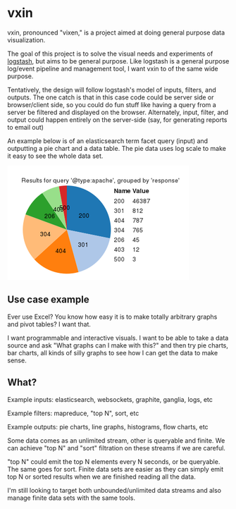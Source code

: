 # vxin

vxin, pronounced "vixen," is a project aimed at doing general purpose data
visualization.

The goal of this project is to solve the visual needs and experiments of
[logstash](http://logstash.net/), but aims to be general purpose. Like logstash
is a general purpose log/event pipeline and management tool, I want vxin to of
the same wide purpose.

Tentatively, the design will follow logstash's model of inputs, filters, and
outputs. The one catch is that in this case code could be server side or
browser/client side, so you could do fun stuff like having a query from a
server be filtered and displayed on the browser. Alternately, input, filter,
and output could happen entirely on the server-side (say, for generating
reports to email out)

An example below is of an elasticsearch term facet query (input) and outputting
a pie chart and a data table. The pie data uses log scale to make it easy to
see the whole data set.

![example pie chart](https://github.com/jordansissel/vxin/raw/master/media/elasticsearch-logstash-piesnacking.png)

## Use case example

Ever use Excel? You know how easy it is to make totally arbitrary graphs and pivot tables? I want that.

I want programmable and interactive visuals. I want to be able to take a data
source and ask "What graphs can I make with this?" and then try pie charts, bar
charts, all kinds of silly graphs to see how I can get the data to make sense.

## What?

Example inputs: elasticsearch, websockets, graphite, ganglia, logs, etc

Example filters: mapreduce, "top N", sort, etc

Example outputs: pie charts, line graphs, histograms, flow charts, etc

Some data comes as an unlimited stream, other is queryable and finite. We can
achieve "top N" and "sort" filtration on these streams if we are careful.

"top N" could emit the top N elements every N seconds, or be queryable. The
same goes for sort.  Finite data sets are easier as they can simply emit top N
or sorted results when we are finished reading all the data.

I'm still looking to target both unbounded/unlimited data streams and also
manage finite data sets with the same tools.
